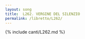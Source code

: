 ```yaml
---
layout: song
title:  L262. VERGINE DEL SILENZIO
permalink: /libretto/L262/
---
```

{% include canti/L262.md %}   